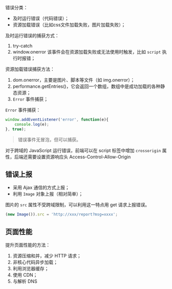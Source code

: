 错误分类：
- 及时运行错误（代码错误）；
- 资源加载错误（比如css文件加载失败，图片加载失败）；  

及时运行错误的捕获方式：  

1. try-catch
2. window.onerror 该事件会在资源加载失败或无法使用时触发，比如 `script` 执行时报错；

资源加载错误捕获方法：  

1. dom.onerror，主要是图片、脚本等文件（如 img.onerror）；
2. performance.getEntries()，它会返回一个数组，数组中是成功加载的各种静态资源；  
3. `Error` 事件捕获；  

`Error` 事件捕获：

```js
window.addEventListener('error', function(e){
    console.log(e);
}, true);
```

> 错误事件无冒泡，但可以捕获。

对于跨域的 JavaScript 运行错误，前端可以在 script 标签中增加 `crossorigin` 属性，后端还需要设置资源响应头 Access-Control-Allow-Origin

## 错误上报

- 采用 Ajax 通信的方式上报；
- 利用 `Image` 对象上报（相对简单）；  

图片的 `src` 属性不受跨域限制，可以利用这一特点用 get 请求上报错误。  

```js
(new Image()).src = 'http://xxx/report?msg=xxxx';
```

## 页面性能

提升页面性能的方法：  

1. 资源压缩和并，减少 HTTP 请求；
2. 非核心代码异步加载；
3. 利用浏览器缓存；
4. 使用 CDN；
5. 与解析 DNS

